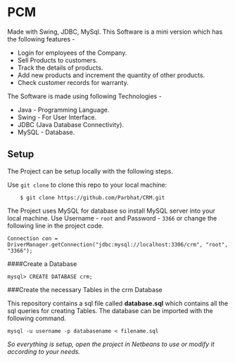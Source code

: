 PCM
===

Made with Swing, JDBC, MySql.
This Software is a mini version which has the following features - 
- Login for employees of the Company.
- Sell Products to customers.
- Track the details of products.
- Add new products and increment the quantity of other products.
- Check customer records for warranty.

The Software is made using following Technologies - 
- Java - Programming Language.
- Swing - For User Interface.
- JDBC (Java Database Connectivity).
- MySQL - Database.

## Setup

The Project can be setup locally with the following steps.

Use `git clone` to clone this repo to your local machine:
```
    $ git clone https://github.com/Parbhat/CRM.git
```

The Project uses MySQL for database so install MySQL server into your local machine.
Use Username - `root` and Password - `3366` or change the following line in the project code.

```
Connection con = DriverManager.getConnection("jdbc:mysql://localhost:3306/crm", "root", "3366");
```

####Create a Database
```
mysql> CREATE DATABASE crm;
```
###Create the necessary Tables in the crm Database

This repository contains a sql file called **database.sql** which contains all the sql queries for creating Tables. The database can be imported with the following command.

```
mysql -u username -p databasename < filename.sql
```

_So everything is setup, open the project in Netbeans to use or modify it according to your needs._

